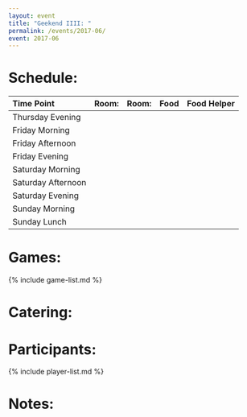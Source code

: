 ```yaml
---
layout: event
title: "Geekend IIII: "
permalink: /events/2017-06/
event: 2017-06
---
```


# Schedule:

| Time Point         | Room: | Room: | Food | Food Helper |
|:-------------------|:------|:------|:-----|:------------|
| Thursday Evening   |       |       |      |             |
| Friday Morning     |       |       |      |             |
| Friday Afternoon   |       |       |      |             |
| Friday Evening     |       |       |      |             |
| Saturday Morning   |       |       |      |             |
| Saturday Afternoon |       |       |      |             |
| Saturday Evening   |       |       |      |             |
| Sunday Morning     |       |       |      |             |
| Sunday Lunch       |       |       |      |             |

# Games:
{% include game-list.md %}

# Catering:


# Participants:
{% include player-list.md %}

# Notes: 

